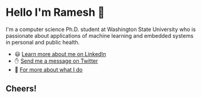 # Hello I'm Ramesh :wave:

I'm a computer science Ph.D. student at Washington State University who is passionate about applications of machine learning and embedded systems in personal and public health.

- :smiley: [Learn more about me on LinkedIn](https://www.linkedin.com/in/rameshkrsah/)
- :raised_hand: [Send me a message on Twitter](https://twitter.com/rameshkrshah)
- :blue_book: [For more about what I do](https://rameshkrsah.github.io/)

## Cheers!
